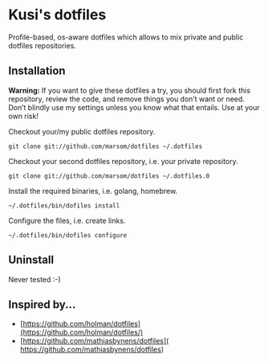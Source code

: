 # Kusi's dotfiles

Profile-based, os-aware dotfiles which allows to mix private and public dotfiles repositories.

## Installation

**Warning:** If you want to give these dotfiles a try, 
you should first fork this repository, review the code, and remove things you don’t want or need. Don’t blindly use my settings unless you know what that entails. Use at your own risk!

Checkout your/my public dotfiles repository.

```terminal
git clone git://github.com/marsom/dotfiles ~/.dotfiles
```

Checkout your second dotfiles repository, i.e. your private repository.

```terminal
git clone git://github.com/marsom/dotfiles ~/.dotfiles.0
```

Install the required binaries, i.e. golang, homebrew.
```terminal
~/.dotfiles/bin/dofiles install
```

Configure the files, i.e. create links.
```terminal
~/.dotfiles/bin/dofiles configure
```

## Uninstall
Never tested :-)

## Inspired by...
- [https://github.com/holman/dotfiles](https://github.com/holman/dotfiles/) 
- [https://github.com/mathiasbynens/dotfiles]( https://github.com/mathiasbynens/dotfiles)
